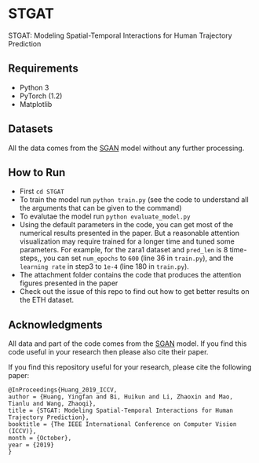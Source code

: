 # STGAT
STGAT: Modeling Spatial-Temporal Interactions for Human Trajectory Prediction

## Requirements
* Python 3
* PyTorch (1.2)
* Matplotlib

## Datasets
All the data comes from the [SGAN](https://github.com/agrimgupta92/sgan) model without any further processing.

## How to Run
* First `cd STGAT`
* To train the model run `python train.py` (see the code to understand all the arguments that can be given to the command)
* To evalutae the model run `python evaluate_model.py`
* Using the default parameters in the code, you can get most of the numerical results presented in the paper. But a reasonable attention visualization may require trained for a longer time and tuned some parameters. For example, for the zara1 dataset and `pred_len` is 8 time-steps,, you can set `num_epochs` to `600` (line 36 in `train.py`), and the `learning rate` in step3 to `1e-4` (line 180 in `train.py`).
* The attachment folder contains the code that produces the attention figures presented in the paper
* Check out the issue of this repo to find out how to get better results on the ETH dataset.

## Acknowledgments
All data and part of the code comes from the [SGAN](https://github.com/agrimgupta92/sgan) model. If you find this code useful in your research then please also cite their paper.

If you find this repository useful for your research, please cite the following paper:
```
@InProceedings{Huang_2019_ICCV,
author = {Huang, Yingfan and Bi, Huikun and Li, Zhaoxin and Mao, Tianlu and Wang, Zhaoqi},
title = {STGAT: Modeling Spatial-Temporal Interactions for Human Trajectory Prediction},
booktitle = {The IEEE International Conference on Computer Vision (ICCV)},
month = {October},
year = {2019}
}
